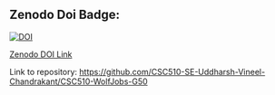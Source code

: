 ## Zenodo Doi Badge:

<a href="https://doi.org/10.5281/zenodo.5534872"><img src="https://zenodo.org/badge/DOI/10.5281/zenodo.5534872.svg" alt="DOI"></a>

<a href="https://zenodo.org/record/5534872#.YVYLNZrMJPY">Zenodo DOI Link</a>


Link to repository: https://github.com/CSC510-SE-Uddharsh-Vineel-Chandrakant/CSC510-WolfJobs-G50

